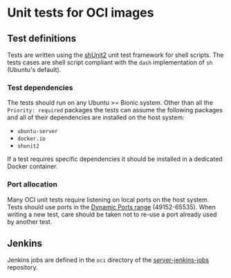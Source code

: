# Unit tests for OCI images

## Test definitions

Tests are written using the [shUnit2](https://github.com/kward/shunit2) unit
test framework for shell scripts. The tests cases are shell script compliant
with the `dash` implementation of `sh` (Ubuntu's default).

### Test dependencies

The tests should run on any Ubuntu >= Bionic system. Other than all the
`Priority: required` packages the tests can assume the following packages
and all of their dependencies are installed on the host system:

 - `ubuntu-server`
 - `docker.io`
 - `shunit2`

If a test requires specific dependencies it should be installed in a
dedicated Docker container.

### Port allocation

Many OCI unit tests require listening on local ports on the host system. Tests
should use ports in the
[Dynamic Ports range](https://tools.ietf.org/html/rfc6335#section-8.1.2)
(49152-65535). When writing a new test, care should be taken not to re-use a
port already used by another test.

## Jenkins

Jenkins jobs are defined in the `oci` directory of the
[server-jenkins-jobs](https://github.com/canonical/server-jenkins-jobs)
repository.

